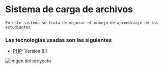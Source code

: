 # Sistema de carga de archivos

    En este sistema se trata de mejorar el manejo de aprendizaje de los estudiantes

### Las tecnologias usadas son las siguientes 

* [PHP](https://www.php.net/): Version 8.1

![Imgen del proyecto](https://drive.google.com/file/d/1Sdr5MLlOGpjx4l8hGWFTLqIw2BQ_DVOV/view?usp=sharing)